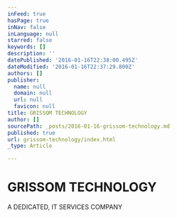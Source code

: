 ```yaml
---
inFeed: true
hasPage: true
inNav: false
inLanguage: null
starred: false
keywords: []
description: ''
datePublished: '2016-01-16T22:38:00.495Z'
dateModified: '2016-01-16T22:37:29.800Z'
authors: []
publisher:
  name: null
  domain: null
  url: null
  favicon: null
title: GRISSOM TECHNOLOGY
author: []
sourcePath: _posts/2016-01-16-grissom-technology.md
published: true
url: grissom-technology/index.html
_type: Article

---
```

# GRISSOM TECHNOLOGY

A DEDICATED, IT SERVICES COMPANY